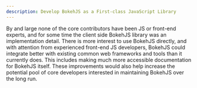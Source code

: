 ```yaml
---
description: Develop BokehJS as a First-class JavaScript Library
---
```

By and large none of the core contributors have been JS or front-end experts, and for some time the client side BokehJS library was an implementation detail.
There is more interest to use BokehJS directly, and with attention from experienced front-end JS developers, BokehJS could integrate better with existing common web frameworks and tools than it currently does.
This includes making much more accessible documentation for BokehJS itself.
These improvements would also help increase the potential pool of core developers interested in maintaining BokehJS over the long run.
